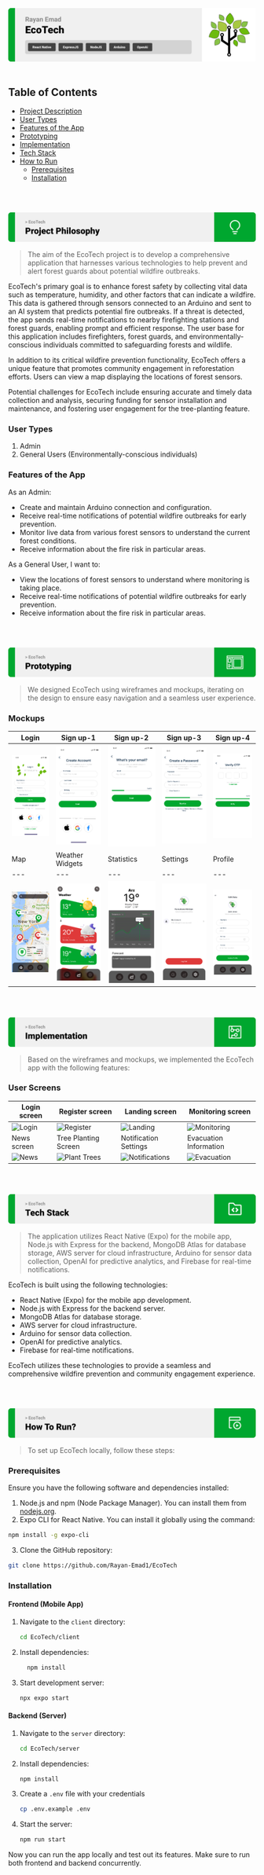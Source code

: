 
<img src="./readme/title1.svg"/> 
<br><br> 


## Table of Contents
- [Project Description](#project-description)
- [User Types](#user-types)
- [Features of the App](#features-of-the-app)
- [Prototyping](#prototyping)
- [Implementation](#implementation)
- [Tech Stack](#tech-stack)
- [How to Run](#how-to-run)
  - [Prerequisites](#prerequisites)
  - [Installation](#installation)


<br><br>  

<!-- Project Description -->
<a name="project-description"></a>
<img src="./readme/title2.svg"/> 


> The aim of the EcoTech project is to develop a comprehensive application that harnesses various technologies to help prevent and alert forest guards about potential wildfire outbreaks. 



EcoTech's primary goal is to enhance forest safety by collecting vital data such as temperature, humidity, and other factors that can indicate a wildfire. This data is gathered through sensors connected to an Arduino and sent to an AI system that predicts potential fire outbreaks. If a threat is detected, the app sends real-time notifications to nearby firefighting stations and forest guards, enabling prompt and efficient response. The user base for this application includes firefighters, forest guards, and environmentally-conscious individuals committed to safeguarding forests and wildlife. 

In addition to its critical wildfire prevention functionality, EcoTech offers a unique feature that promotes community engagement in reforestation efforts. Users can view a map displaying the locations of forest sensors. 

Potential challenges for EcoTech include ensuring accurate and timely data collection and analysis, securing funding for sensor installation and maintenance, and fostering user engagement for the tree-planting feature. 


### User Types 

1. Admin 
2. General Users (Environmentally-conscious individuals)

### Features of the App 

As an Admin: 

- Create and maintain Arduino connection and configuration. 
- Receive real-time notifications of potential wildfire outbreaks for early prevention.   
- Monitor live data from various forest sensors to understand the current forest conditions. 
- Receive information about the fire risk in particular areas. 

As a General User, I want to: 

- View the locations of forest sensors to understand where monitoring is taking place. 
- Receive real-time notifications of potential wildfire outbreaks for early prevention. 
- Receive information about the fire risk in particular areas. 

<br><br> 

 
<a name="prototyping"></a>
<img src="./readme/title3.svg"/>


> We designed EcoTech using wireframes and mockups, iterating on the design to ensure easy navigation and a seamless user experience. 


### Mockups 

| Login  | Sign up-1 | Sign up-2 | Sign up-3 | Sign up-4 | 
| ---| ---| ---| ---| ---|
| ![Login](./readme/demo/login.png) | ![Sign up-1](./readme/demo/Sign-up-1.png)  | ![Sign up-2](./readme/demo/Sign-up-2.png) | ![Sign up-3](./readme/demo/Sign-up-3.png) | ![Sign up-4](./readme/demo/Sign-up-4.png) | 
| Map  | Weather Widgets | Statistics | Settings | Profile | 
| ---| ---| ---| ---| ---|
| ![Map](./readme/demo/Map.png) | ![ Weather Widgets](./readme/demo/Widgets.png)  | ![Statistics](./readme/demo/Statistics.png) | ![Settings](./readme/demo/Settings.png) | ![Profile](./readme/demo/Profile.png) | 

<br><br> 


<a name="implementation" ></a>
<img src="./readme/title4.svg"/>


> Based on the wireframes and mockups, we implemented the EcoTech app with the following features: 


### User Screens 

| Login screen  | Register screen | Landing screen | Monitoring screen | 
| ---| ---| ---| ---|   
| ![Login](https://placehold) | ![Register](https://placehold.co/900x1600) | ![Landing](https://placehold.co/900x1600) | ![Monitoring](https://placehold.co/900x1600) | 
| News screen  | Tree Planting Screen | Notification Settings | Evacuation Information | 
| ![News](https://placehold.co/900x1600) | ![Plant Trees](https://placehold.co/900x1600) | ![Notifications](https://placehold.co/900x1600) | ![Evacuation](https://placehold.co/900x1600) | 

<br><br> 


<a name="tech-stack" ></a>
<img src="./readme/title5.svg"/>
> The application utilizes React Native (Expo) for the mobile app, Node.js with Express for the backend, MongoDB Atlas for database storage, AWS server for cloud infrastructure, Arduino for sensor data collection, OpenAI for predictive analytics, and Firebase for real-time notifications. 


EcoTech is built using the following technologies: 

- React Native (Expo) for the mobile app development.   
- Node.js with Express for the backend server. 
- MongoDB Atlas for database storage. 
- AWS server for cloud infrastructure.    
- Arduino for sensor data collection. 
- OpenAI for predictive analytics. 
- Firebase for real-time notifications. 

EcoTech utilizes these technologies to provide a seamless and comprehensive wildfire prevention and community engagement experience. 

<br><br> 

<a name="how-to-run" ></a>
<img src="./readme/title6.svg"/> 


> To set up EcoTech locally, follow these steps: 


### Prerequisites 

Ensure you have the following software and dependencies installed: 

1. Node.js and npm (Node Package Manager). You can install them from [nodejs.org](https://nodejs.org/). 
2. Expo CLI for React Native. You can install it globally using the command: 

```sh 
npm install -g expo-cli 
```
3. Clone the GitHub repository: 

```sh 
git clone https://github.com/Rayan-Emad1/EcoTech  
```


### Installation 



#### Frontend (Mobile App) 


1. Navigate to the `client` directory: 

   ```bash  
   cd EcoTech/client 
   ``` 
2. Install dependencies:  

   ```bash  
     npm install 
   ``` 
3. Start development server: 

   ```bash  
   npx expo start  
   ``` 

#### Backend (Server) 

1. Navigate to the `server` directory: 

   ```bash 
   cd EcoTech/server 
   ``` 

2. Install dependencies: 

   ```bash   
   npm install 
   ```  

3. Create a `.env` file with your credentials

   ```bash  
   cp .env.example .env
   ``` 
  
4. Start the server: 

   ```bash 
   npm run start 
   ``` 

Now you can run the app locally and test out its features. Make sure to run both frontend and backend concurrently. 

